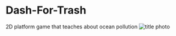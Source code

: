 # Dash-For-Trash
2D platform game that teaches about ocean pollution
![title photo](https://github.com/PhoebeK1m/Dash-For-Trash/dash-for-trash-title.png?raw=true)
